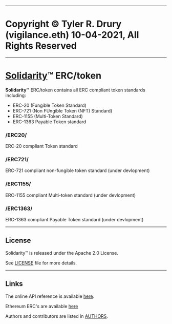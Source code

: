 ----------------------------------------------------------------

# Copyright © Tyler R. Drury (vigilance.eth) 10-04-2021, All Rights Reserved

----------------------------------------------------------------

# [Solidarity][1]™ ERC/token

**Solidarity™** ERC/token contains all ERC compliant token standards including:

* ERC-20 (Fungible Token Standard)
* ERC-721 (Non FUngible Token (NFT) Standard)
* ERC-1155 (Multi-Token Standard)
* ERC-1363 Payable Token standard


### /ERC20/

ERC-20 compliant Token standard


### /ERC721/

ERC-721 compliant non-fungible token standard (under devlopment)


### /ERC1155/

ERC-1155 compliant Multi-token standard (under devlopment)


### /ERC1363/

ERC-1363 compliant Payable Token standard (under devlopment)


----------------------------------------------------------------

## License

Solidarity™ is released under the Apache 2.0 License.

See [LICENSE](https://github.com/vigilance91/solidarity/LICENSE.md) file for more details.


----------------------------------------------------------------

## Links

The online API reference is available [here]().

Ethereum ERC's are available [here](https://eips.ethereum.org/erc)

Authors and contributors are listed in [AUTHORS](https://github.com/vigilance91/solidarity/AUTHORS.md).


[1]: https://github.com/vigilance91/solidarity
[2]: https://github.com/vigilance91

